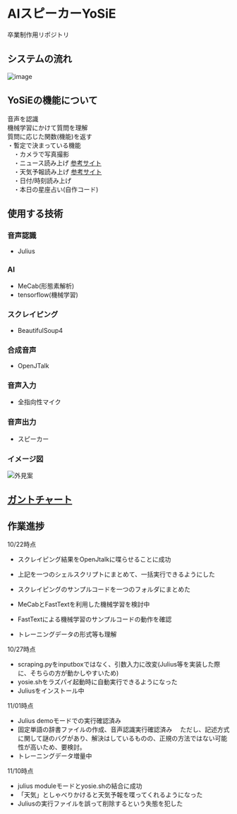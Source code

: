 # AIスピーカーYoSiE
卒業制作用リポジトリ
## システムの流れ

![image](https://user-images.githubusercontent.com/84367202/138005932-7bfbf8a7-f4c6-4913-8cd4-85a2595cedf1.png)


## YoSiEの機能について
音声を認識<br>
機械学習にかけて質問を理解<br>
質問に応じた関数(機能)を返す<br>
・暫定で決まっている機能<br>
　・カメラで写真撮影<br>
　・ニュース読み上げ [参考サイト](https://rurukblog.com/post/python-webscraping-ynews/)<br>
　・天気予報読み上げ [参考サイト](https://www.webzoit.net/hp/it/internet/homepage/env/iot/raspberry_pi/smart_speaker/weather/)<br>
　・日付/時刻読み上げ<br>
　・本日の星座占い(自作コード)
 
## 使用する技術
### 音声認識
+ Julius
### AI
+ MeCab(形態素解析)
+ tensorflow(機械学習)
### スクレイピング
+ BeautifulSoup4
### 合成音声
+ OpenJTalk
### 音声入力
+ 全指向性マイク
### 音声出力
+ スピーカー

### イメージ図

![外見案](https://user-images.githubusercontent.com/84367300/137059780-6375c5bd-a04a-4c02-830e-173781ab133f.png)

## [ガントチャート](https://brabioproject.appspot.com/project/ganttchart/ahJzfmJyYWJpb3Byb2plY3RocmRyEQsSB1Byb2plY3QY47LTxzUM/)

## 作業進捗
10/22時点
+ スクレイピング結果をOpenJtalkに喋らせることに成功
+ 上記を一つのシェルスクリプトにまとめて、一括実行できるようにした
+ スクレイピングのサンプルコードを一つのフォルダにまとめた
+ MeCabとFastTextを利用した機械学習を検討中

+ FastTextによる機械学習のサンプルコードの動作を確認
+ トレーニングデータの形式等も理解

10/27時点
+ scraping.pyをinputboxではなく、引数入力に改変(Julius等を実装した際に、そちらの方が動かしやすいため)
+ yosie.shをラズパイ起動時に自動実行できるようになった
+ Juliusをインストール中  

11/01時点
+ Julius demoモードでの実行確認済み
+ 固定単語の辞書ファイルの作成、音声認識実行確認済み
　ただし、記述方式に関して謎のバグがあり、解決はしているものの、正規の方法ではない可能性が高いため、要検討。
+ トレーニングデータ増量中

11/10時点
+ julius moduleモードとyosie.shの結合に成功
+ 「天気」としゃべりかけると天気予報を喋ってくれるようになった
+ Juliusの実行ファイルを誤って削除するという失態を犯した
